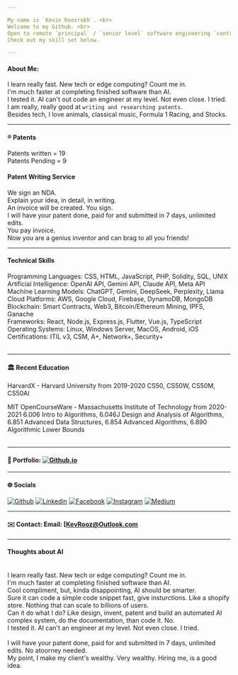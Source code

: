 ```yaml
---

My name is `Kevin Roozrokh`. <br>
Welcome to my Github. <br>
Open to remote `principal` / `senior level` software engineering `contract work`. 
Check out my skill set below. 

---
```


#### About Me:
I learn really fast. New tech or edge computing? Count me in. <br>
I'm much faster at completing finished software than AI. <br>
I tested it. AI can't out code an engineer at my level. Not even close. I tried. <br>
I am really, really good at `writing and researching patents`. <br>
Besides tech, I love animals, classical music, Formula 1 Racing, and Stocks.

---
#### ®️ Patents

Patents written = 19 <br>
Patents Pending = 9 <br>

#### Patent Writing Service
We sign an NDA. <br>
Explain your idea, in detail, in writing. <br>
An invoice will be created. You sign. <br>
I will have your patent done, paid for and submitted in 7 days, unlimited edits. <br>
You pay invoice. <br>
Now you are a genius inventor and can brag to all you friends! <br>

---

#### Technical Skills
Programming Languages: CSS, HTML, JavaScript, PHP, Solidity, SQL, UNIX <br>
Artificial Intelligence: OpenAI API, Gemini API, Claude API, Meta API <br>
Machine Learning Models: ChatGPT, Gemini, DeepSeek, Perplexity, Llama <br>
Cloud Platforms: AWS, Google Cloud, Firebase, DynamoDB, MongoDB <br>
Blockchain: Smart Contracts, Web3, Bitcoin/Ethereum Mining, IPFS, Ganache <br>
Frameworks: React, Node.js, Express.js, Flutter, Vue.js, TypeScript <br>
Operating Systems: Linux, Windows Server, MacOS, Android, iOS <br>
Certifications: ITIL v3, CSM, A+, Network+, Security+ <br><br>

---

#### 🏛️ Recent Education <br>

HarvardX - Harvard University from 2019-2020
CS50, CS50W, CS50M, CS50AI

MIT OpenCourseWare - Massachusetts Institute of Technology from 2020-2021
6.006 Intro to Algorithms, 6.046J Design and Analysis of Algorithms, 6.851 Advanced Data Structures, 6.854 Advanced Algorithms, 6.890 Algorithmic Lower Bounds <br><br>

---
#### 📒 Portfolio: [![Github.io](https://img.shields.io/badge/-Github.io-black?style=flat-square&logo=Github&logoColor=white)](https://kevinroozrokh.github.io/)

---

#### 🌐 Socials 

[![Github](https://img.shields.io/badge/-Github-gray?style=flat-square&logo=Github&logoColor=white)](https://github.com/KevinRoozrokh)
[![Linkedin](https://img.shields.io/badge/-LinkedIn-darkblue?style=flat-square&logo=Linkedin&logoColor=white)](https://www.linkedin.com/in/kevin-roozrokh/)
[![Facebook](https://img.shields.io/badge/-Facebook-blue?style=flat-square&logo=Facebook&logoColor=white)](https://www.facebook.com/kevinkayvan/)
[![Instagram](https://img.shields.io/badge/-Instagram-red?style=flat-square&logo=Instagram&logoColor=white)](https://www.instagram.com/donkayvan/)
[![Medium](https://img.shields.io/badge/-Medium-white?style=flat-square&logo=Medium&logoColor=black)](https://medium.com/@kroozrokh)

---
#### ✉️ Contact: Email: [KevRooz@Outlook.com

----
#### Thoughts about AI
<br>I learn really fast. New tech or edge computing? Count me in. <br>
I'm much faster at completing finished software than AI. <br>
Cool compliment, but, kinda disappointing, AI should be smarter. <br>
Sure it can code a simple code snippet fast, give insturctions. Like a shopify store. Nothing that can scale to billions of users. <br>
Can it do what I do? Like design, invent, patent and build an automated AI complex system, do the documentation, than code it. No. <br>
I tested it. AI can't an engineer at my level. Not even close. I tried. <br><br>
I will have your patent done, paid for and submitted in 7 days, unlimited edits. No atoorney needed. <br>
My point, I make my client's wealthy. Very wealthy. Hiring me, is a good idea. <br>

<!--
**KevinRoozrokh/KevinRoozrokh** is a ✨ _special_ ✨ repository because its `README.md` (this file) appears on your GitHub profile.

Here are some ideas to get you started:

- 🔭 I’m currently working on ...
- 🌱 I’m currently learning ...
- 👯 I’m looking to collaborate on ...
- 🤔 I’m looking for help with ...
- 💬 Ask me about ...
- 📫 How to reach me: ...
- 😄 Pronouns: ...
- ⚡ Fun fact: ...
-->
